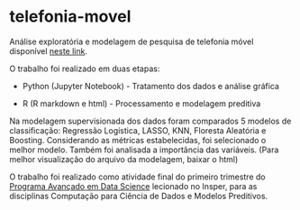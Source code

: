 # telefonia-movel

Análise exploratória e modelagem de pesquisa de telefonia móvel disponível [neste link](http://www.dados.gov.br/dataset/banco-de-dados-da-pesquisa-telefonia-movel-pre-paga).

O trabalho foi realizado em duas etapas:

- Python (Jupyter Notebook) - Tratamento dos dados e análise gráfica

- R (R markdown e html) - Processamento e modelagem preditiva

Na modelagem supervisionada dos dados foram comparados 5 modelos de classificação: Regressão Logística, LASSO, KNN, Floresta Aleatória e Boosting. Considerando as métricas estabelecidas, foi selecionado o melhor modelo.  Também foi analisada a importância das variáveis. (Para melhor visualização do arquivo da modelagem, baixar o html)

O trabalho foi realizado como atividade final do primeiro trimestre do [Programa Avançado em Data Science](https://www.insper.edu.br/pos-graduacao/programas-avancados/programa-avancado-em-data-science-e-decisao/) lecionado no Insper, para as disciplinas Computação para Ciência de Dados e Modelos Preditivos.
